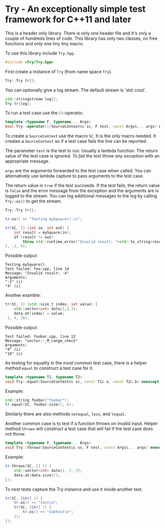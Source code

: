 # Try - An exceptionally simple test framework for C++11 and later

This is a header only library. There is only one header file and it's only a
couple of hundreds lines of code. This library has only two classes, no free 
functions and only one tiny tiny macro.

To use this library include `Try.hpp`.

~~~c++
#include <Try/Try.hpp>
~~~

First create a instance of `Try` (from name space `Try`).

~~~c++
Try::Try tr{};
~~~

You can optionally give a log stream. The default stream is 'std::cout'.

~~~c++
std::stringstream log{};
Try tr{log};
~~~

To run a test case use the `()`-operator.

~~~c++
template <typename F, typename... Args>
bool Try::operator()(SourceContext&& sc, F test, const Args&... args) noexcept;
~~~

To create a `SourceContext` use the macro `SC`. It is the *only* macro needed.
It creates a `SourceContext` so if a test case fails the line can be reported.

The parameter `test` is the test to run. Usually a lambda function. The 
return value of the test case is ignored. *To fail the test throw any exception*
with an appropriate message. 

`args` are the arguments forwarded to the test case when called. You can 
alternatively use lambda capture to pass arguments to the test case.

The return value is `true` if the test succeeds. If the test fails, the return 
value is `false` and the error message from the exception and the arguments are 
is logged to the stream. You can log additional messages to the log by calling 
`Try::os()` to get the stream.

~~~c++
Try::Try tr{};

tr.os() << "Testing mySquare().\n";

tr(SC, [] (int in, int out) {
	int result = mySquare(in);
	if (result != out) 
		throw std::runtime_error("Invalid result: "+std::to_string(result));
}, -2, 4);
~~~

Possible output:

~~~console
Testing mySquare().
Test failed: foo.cpp, line 14
Message: "Invalid result: -4"
Arguments:
"-2" (i)
"4" (i)
~~~

Another examble:

~~~c++
tr(SC, [] (std::size_t index, int value) {
	std::vector<int> data{1,2,3};
	data.at(index) = value;
 }, 4, 10);
~~~

Possible output:

~~~console
Test failed: foobar.cpp, line 12
Message: "vector::_M_range_check"
Arguments:
"4" (i)
"10" (i)
~~~

As testing for equality in the most common test case, there is a helper method 
`equal` to construct a test case for it.

~~~c++
template <typename T1, typename T2>
void Try::equal(SourceContext&& sc, const T1& a, const T2& b) noexcept;
~~~

Example:

~~~c++
std::string foobar("foobar");
tr.equal(SC, foobar.size(), 6);
~~~

Similarly there are also methods `notequal`, `less`, and `lequal`.

Another common case is to test if a function throws on invalid input. Helper
method `throws` will construct a test case that will fail if the test case does 
not throw.

~~~c++
template <typename F, typename... Args>
void Try::throws(SourceContext&& sc, F test, const Args&... args) noexcept;
~~~

Example:

~~~c++
tr.throws(SC, [] () {
	std::vector<int> data{1, 2, 3};
	data.at(data.size());
});
~~~

To nest tests capture the Try instance and use it inside another test.

~~~c++
tr(SC, [&tr] () {
	tr.os() << "test\n";
	tr(SC, [&tr] () {
		tr.os() << "subtest\n";
	});
});
~~~


